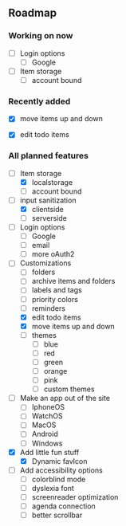 <!-- ROADMAP -->
## Roadmap
### __Working on now__

- [ ] Login options
    - [ ] Google 

- [ ] Item storage
    - [ ] account bound
     
### __Recently added__

- [x] move items up and down
- [x] edit todo items
         

### __All planned features__

- [ ] Item storage
    - [x] localstorage
    - [ ] account bound
          
- [ ] input sanitization
    - [x] clientside
    - [ ] serverside
          
- [ ] Login options
    - [ ] Google 
    - [ ] email
    - [ ] more oAuth2
          
- [ ] Customizations
    - [ ] folders
    - [ ] archive items and folders
    - [ ] labels and tags
    - [ ] priority colors
    - [ ] reminders
    - [x] edit todo items
    - [x] move items up and down
    - [ ] themes
        - [ ] blue
        - [ ] red
        - [ ] green
        - [ ] orange
        - [ ] pink
        - [ ] custom themes
              
- [ ] Make an app out of the site
    - [ ] IphoneOS
    - [ ] WatchOS
    - [ ] MacOS
    - [ ] Android
    - [ ] Windows
          
- [x] Add little fun stuff
    - [x] Dynamic favIcon

- [ ] Add accessibility options
    - [ ] colorblind mode
    - [ ] dyslexia font
    - [ ] screenreader optimization
    - [ ] agenda connection
    - [ ] better scrollbar
